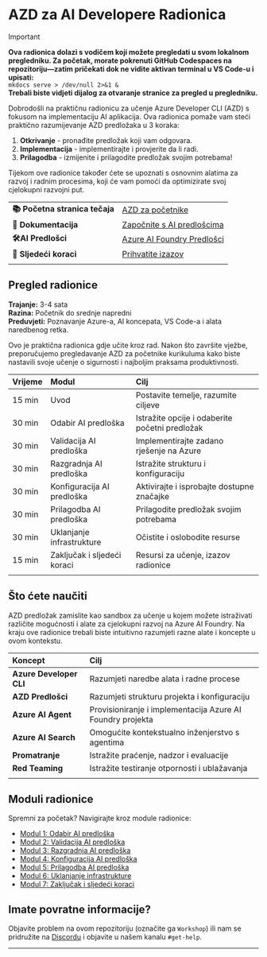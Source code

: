 <!--
CO_OP_TRANSLATOR_METADATA:
{
  "original_hash": "1a87eaee8309cd74837981fdc6834dd9",
  "translation_date": "2025-09-25T01:57:11+00:00",
  "source_file": "workshop/docs/index.md",
  "language_code": "hr"
}
-->
# AZD za AI Developere Radionica

> [!IMPORTANT]  
> **Ova radionica dolazi s vodičem koji možete pregledati u svom lokalnom pregledniku. Za početak, morate pokrenuti GitHub Codespaces na repozitoriju—zatim pričekati dok ne vidite aktivan terminal u VS Code-u i upisati:**  
> `mkdocs serve > /dev/null 2>&1 &`  
> **Trebali biste vidjeti dijalog za otvaranje stranice za pregled u pregledniku.**

Dobrodošli na praktičnu radionicu za učenje Azure Developer CLI (AZD) s fokusom na implementaciju AI aplikacija. Ova radionica pomaže vam steći praktično razumijevanje AZD predložaka u 3 koraka:

1. **Otkrivanje** - pronađite predložak koji vam odgovara.
1. **Implementacija** - implementirajte i provjerite da li radi.
1. **Prilagodba** - izmijenite i prilagodite predložak svojim potrebama!

Tijekom ove radionice također ćete se upoznati s osnovnim alatima za razvoj i radnim procesima, koji će vam pomoći da optimizirate svoj cjelokupni razvojni put.

| | | 
|:---|:---|
| **📚 Početna stranica tečaja**| [AZD za početnike](../README.md)|
| **📖 Dokumentacija** | [Započnite s AI predlošcima](https://learn.microsoft.com/en-us/azure/ai-foundry/how-to/develop/ai-template-get-started)|
| **🛠️AI Predlošci** | [Azure AI Foundry Predlošci](https://ai.azure.com/templates) |
|**🚀 Sljedeći koraci** | [Prihvatite izazov](../../../../workshop/docs) |
| | |

## Pregled radionice

**Trajanje:** 3-4 sata  
**Razina:** Početnik do srednje napredni  
**Preduvjeti:** Poznavanje Azure-a, AI koncepata, VS Code-a i alata naredbenog retka.

Ovo je praktična radionica gdje učite kroz rad. Nakon što završite vježbe, preporučujemo pregledavanje AZD za početnike kurikuluma kako biste nastavili svoje učenje o sigurnosti i najboljim praksama produktivnosti.

| Vrijeme| Modul  | Cilj |
|:---|:---|:---|
| 15 min | Uvod | Postavite temelje, razumite ciljeve |
| 30 min | Odabir AI predloška | Istražite opcije i odaberite početni predložak | 
| 30 min | Validacija AI predloška | Implementirajte zadano rješenje na Azure |
| 30 min | Razgradnja AI predloška | Istražite strukturu i konfiguraciju |
| 30 min | Konfiguracija AI predloška | Aktivirajte i isprobajte dostupne značajke |
| 30 min | Prilagodba AI predloška | Prilagodite predložak svojim potrebama |
| 30 min | Uklanjanje infrastrukture | Očistite i oslobodite resurse |
| 15 min | Zaključak i sljedeći koraci | Resursi za učenje, izazov radionice |
| | |

## Što ćete naučiti

AZD predložak zamislite kao sandbox za učenje u kojem možete istraživati različite mogućnosti i alate za cjelokupni razvoj na Azure AI Foundry. Na kraju ove radionice trebali biste intuitivno razumjeti razne alate i koncepte u ovom kontekstu.

| Koncept  | Cilj |
|:---|:---|
| **Azure Developer CLI** | Razumjeti naredbe alata i radne procese |
| **AZD Predlošci**| Razumjeti strukturu projekta i konfiguraciju |
| **Azure AI Agent**| Provisioniranje i implementacija Azure AI Foundry projekta  |
| **Azure AI Search**| Omogućite kontekstualno inženjerstvo s agentima |
| **Promatranje**| Istražite praćenje, nadzor i evaluacije |
| **Red Teaming**| Istražite testiranje otpornosti i ublažavanja |
| | |

## Moduli radionice

Spremni za početak? Navigirajte kroz module radionice:

- [Modul 1: Odabir AI predloška](instructions/1-Select-AI-Template.md)
- [Modul 2: Validacija AI predloška](instructions/2-Validate-AI-Template.md) 
- [Modul 3: Razgradnja AI predloška](instructions/3-Deconstruct-AI-Template.md)
- [Modul 4: Konfiguracija AI predloška](instructions/4-Configure-AI-Template.md)
- [Modul 5: Prilagodba AI predloška](instructions/5-Customize-AI-Template.md)
- [Modul 6: Uklanjanje infrastrukture](instructions/6-Teardown-Infrastructure.md)
- [Modul 7: Zaključak i sljedeći koraci](instructions/7-Wrap-up.md)

## Imate povratne informacije?

Objavite problem na ovom repozitoriju (označite ga `Workshop`) ili nam se pridružite na [Discordu](https://aka.ms/foundry/discord) i objavite u našem kanalu `#get-help`.

---

